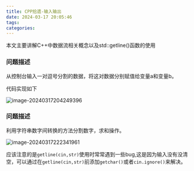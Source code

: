 ```yaml
---
title: CPP拾遗-输入输出
date: 2024-03-17 20:05:46
tags:
categories:
---
```


本文主要讲解C++中数据流相关概念以及std::getline()函数的使用

<!--more-->

### 问题描述

从控制台输入一对逗号分割的数据，将这对数据分别赋值给变量a和变量b。

代码实现如下

![image-20240317204249396](../../../../Pictures/Blog/CPP拾遗-输入输出/image-20240317204249396.png)

### 问题描述

利用字符串数字间转换的方法分割数字，求和操作。

![image-20240317222341961](../../../../Pictures/Blog/CPP拾遗-输入输出/image-20240317222341961.png)

应该注意的是`getline(cin,str)`使用时常常遇到一些bug,这是因为输入没有没清空，可以通过在`getline(cin,str)`前添加`getchar()`或者`cin.ignore()`来解决。
